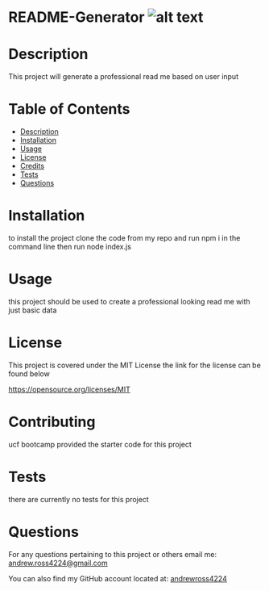 # README-Generator ![alt text](https://img.shields.io/badge/License-MIT-yellow.svg)
  # Description
  This project will generate a professional read me based on user input
  # Table of Contents
  - [Description](#description)
  - [Installation](#installation)
  - [Usage](#usage)
  - [License](#license)
  - [Credits](#contributing)
  - [Tests](#tests)
  - [Questions](#questions)
  # Installation
  to install the project clone the code from my repo and run npm i in the command line then run node index.js
  # Usage
  this project should be used to create a professional looking read me with just basic data
  # License
This project is covered under the MIT License the link for the license can be found below

  https://opensource.org/licenses/MIT
  # Contributing
  ucf bootcamp provided the starter code for this project
  # Tests
  there are currently no tests for this project
  # Questions
  For any questions pertaining to this project or others email me: [andrew.ross4224@gmail.com](https://andrew.ross4224@gmail.com)

  You can also find my GitHub account located at: [andrewross4224](https://github.com/andrewross4224)
